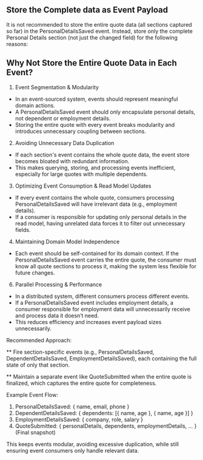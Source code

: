 ## Store the Complete data as Event Payload
It is not recommended to store the entire quote data (all sections captured so far) in the PersonalDetailsSaved event. 
Instead, store only the complete Personal Details section (not just the changed field) for the following reasons:

## Why Not Store the Entire Quote Data in Each Event?

1. Event Segmentation & Modularity
* In an event-sourced system, events should represent meaningful domain actions.
* A PersonalDetailsSaved event should only encapsulate personal details, not dependent or employment details.
* Storing the entire quote with every event breaks modularity and introduces unnecessary coupling between sections.

2. Avoiding Unnecessary Data Duplication
* If each section's event contains the whole quote data, the event store becomes bloated with redundant information.
* This makes querying, storing, and processing events inefficient, especially for large quotes with multiple dependents.

3. Optimizing Event Consumption & Read Model Updates
* If every event contains the whole quote, consumers processing PersonalDetailsSaved will have irrelevant data (e.g., employment details).
* If a consumer is responsible for updating only personal details in the read model, having unrelated data forces it to filter out unnecessary fields.

4. Maintaining Domain Model Independence
* Each event should be self-contained for its domain context.
If the PersonalDetailsSaved event carries the entire quote, the consumer must know all quote sections to process it, making the system less flexible for future changes.

6. Parallel Processing & Performance

* In a distributed system, different consumers process different events.
* If a PersonalDetailsSaved event includes employment details, a consumer responsible for employment data will unnecessarily receive and process data it doesn’t need.
* This reduces efficiency and increases event payload sizes unnecessarily.

Recommended Approach:

** Fire section-specific events (e.g., PersonalDetailsSaved, DependentDetailsSaved, EmploymentDetailsSaved), each containing the full state of only that section.

** Maintain a separate event like QuoteSubmitted when the entire quote is finalized, which captures the entire quote for completeness.


Example Event Flow:

1. PersonalDetailsSaved: { name, email, phone }
2. DependentDetailsSaved: { dependents: [{ name, age }, { name, age }] }
3. EmploymentDetailsSaved: { company, role, salary }
4. QuoteSubmitted: { personalDetails, dependents, employmentDetails, ... } (Final snapshot)

This keeps events modular, avoiding excessive duplication, while still ensuring event consumers only handle relevant data.


